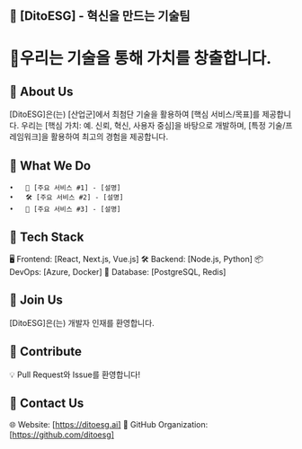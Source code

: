 ## 🏢 [DitoESG] - 혁신을 만드는 기술팀

# 🚀우리는 기술을 통해 가치를 창출합니다.

## 📌 About Us
[DitoESG]은(는) [산업군]에서 최첨단 기술을 활용하여 [핵심 서비스/목표]를 제공합니다.
우리는 [핵심 가치: 예. 신뢰, 혁신, 사용자 중심]을 바탕으로 개발하며, [특정 기술/프레임워크]을 활용하여 최고의 경험을 제공합니다.

## 📌 What We Do
	•	🎯 [주요 서비스 #1] - [설명]
	•	🛠️ [주요 서비스 #2] - [설명]
	•	📡 [주요 서비스 #3] - [설명]

## 📌 Tech Stack
🖥️ Frontend: [React, Next.js, Vue.js]
🛠️ Backend: [Node.js, Python]
📦 DevOps: [Azure, Docker]
🧩 Database: [PostgreSQL, Redis]

## 📌 Join Us
[DitoESG]은(는) 개발자 인재를 환영합니다.

## 📌 Contribute
💡 Pull Request와 Issue를 환영합니다!

## 📌 Contact Us
🌐 Website: [https://ditoesg.ai]
📌 GitHub Organization: [https://github.com/ditoesg]


<!--

**Here are some ideas to get you started:**

🙋‍♀️ A short introduction - what is your organization all about?
🌈 Contribution guidelines - how can the community get involved?
👩‍💻 Useful resources - where can the community find your docs? Is there anything else the community should know?
🍿 Fun facts - what does your team eat for breakfast?
🧙 Remember, you can do mighty things with the power of [Markdown](https://docs.github.com/github/writing-on-github/getting-started-with-writing-and-formatting-on-github/basic-writing-and-formatting-syntax)
-->
